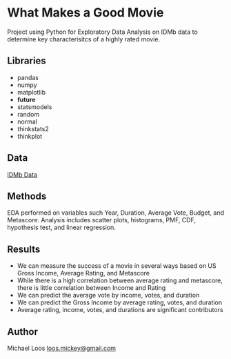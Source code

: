 # What Makes a Good Movie

Project using Python for Exploratory Data Analysis on IDMb data to determine key characterisitcs of a highly rated movie. 

## Libraries
* pandas
* numpy 
* matplotlib
* __future__
* statsmodels
* random
* normal
* thinkstats2
* thinkplot


## Data
[IDMb Data](https://www.kaggle.com/stefanoleone992/imdb-extensive-dataset)

## Methods
EDA performed on variables such Year, Duration, Average Vote, Budget, and Metascore. Analysis includes scatter plots, histograms, PMF, CDF, hypothesis test, and linear regression. 

## Results
* We can measure the success of a movie in several ways based on US Gross Income, Average Rating, and Metascore
* While there is a high correlation between average rating and metascore, there is little correlation between Income and Rating
* We can predict the average vote by income, votes, and duration
* We can predict the Gross Income by average rating, votes, and duration
* Average rating, income, votes, and durations are significant contributors

## Author

Michael Loos
loos.mickey@gmail.com
